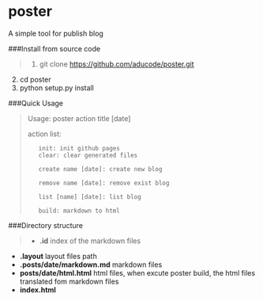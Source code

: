 # poster
A simple tool for publish blog

###Install from source code

>1. git clone https://github.com/aducode/poster.git
2. cd poster
3. python setup.py install

###Quick Usage

>Usage:
>        poster action title [date]
>
>action list:
>
>        init: init github pages
>        clear: clear generated files
>
>        create name [date]: create new blog
>
>        remove name [date]: remove exist blog
>
>        list [name] [date]: list blog
>
>        build: markdown to html

###Directory structure

>* **.id** index of the markdown files
* **.layout**  layout files path
* **.posts/date/markdown.md**  markdown files
* **posts/date/html.html**  html files, when excute poster build, the html files translated fom markdown files
* **index.html**
